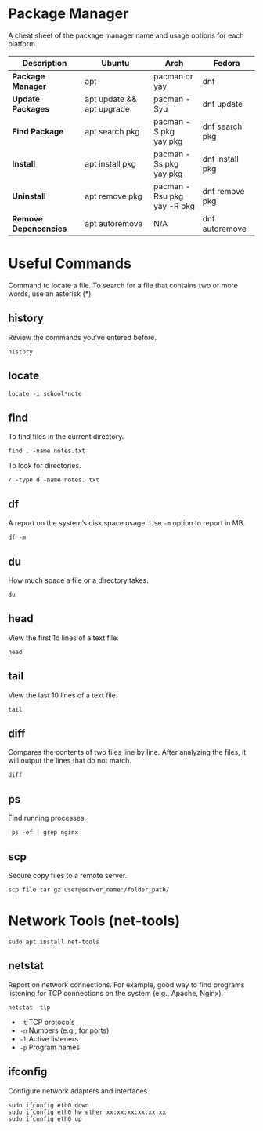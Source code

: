 # Package Manager
A cheat sheet of the package manager name and usage options for each platform.

| Description | Ubuntu | Arch | Fedora |
|-|-|-|-|
| **Package Manager** | apt | pacman or yay | dnf |
| **Update Packages** | apt update && apt upgrade | pacman -Syu | dnf update |
| **Find Package** | apt search pkg | pacman -S pkg<br> yay pkg | dnf search pkg |
| **Install** | apt install pkg | pacman -Ss pkg<br> yay pkg | dnf install pkg |
| **Uninstall** | apt remove pkg | pacman -Rsu pkg<br> yay -R pkg | dnf remove pkg |
| **Remove Depencencies** | apt autoremove | N/A | dnf autoremove |

# Useful Commands
Command to locate a file. To search for a file that contains two or more words, use an asterisk (*).

## history
Review the commands you’ve entered before.

    history

## locate
    locate -i school*note

## find
To find files in the current directory.

    find . -name notes.txt

To look for directories.

    / -type d -name notes. txt

## df
A report on the system’s disk space usage. Use `-m` option to report in MB.

    df -m

## du
How much space a file or a directory takes.

    du

## head
View the first 1o lines of a text file.

    head

## tail
View the last 10 lines of a text file.

    tail
  
## diff
Compares the contents of two files line by line. After analyzing the files, it will output the lines that do not match.

    diff

## ps
Find running processes.

     ps -ef | grep nginx

## scp
Secure copy files to a remote server.

    scp file.tar.gz user@server_name:/folder_path/

# Network Tools (net-tools)

    sudo apt install net-tools
  
## netstat
Report on network connections. For example, good way to find programs listening for TCP connections on the system (e.g., Apache, Nginx).

    netstat -tlp

- `-t` TCP protocols
- `-n` Numbers (e.g., for ports)
- `-l` Active listeners
- `-p` Program names


## ifconfig
Configure network adapters and interfaces.

    sudo ifconfig eth0 down
    sudo ifconfig eth0 hw ether xx:xx:xx:xx:xx:xx
    sudo ifconfig eth0 up
